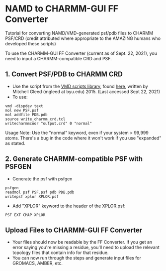 # NAMD to CHARMM-GUI FF Converter
Tutorial for converting NAMD/VMD-generated psf/pdb files to CHARMM PSF/CRD (credit attributed where appropriate to the AMAZING humans who developed these scripts)

To use the CHARMM-GUI FF Converter (current as of Sept. 22, 2021), you need to input a CHARMM-compatible CRD and PSF. 

## 1. Convert PSF/PDB to CHARMM CRD 
  - Use the script from the <a href='https://www.ks.uiuc.edu/Research/vmd/script_library/scripts/write_charmm_crd/'>VMD scripts library</a>, found <a href= 'https://www.ks.uiuc.edu/Research/vmd/script_library/scripts/write_charmm_crd/write_charmm_crd.tcl'>here</a>, written by Mitchell Gleed (mgleed at byu.edu) 2015. (Last accessed Sept 22, 2021)
  - To use: 
  ``` 
  vmd -dispdev text
  mol new PSF.psf 
  mol addfile PDB.pdb
  source write_charmm_crd.tcl
  writecharmmcoor "output.crd" 0 "normal"
 ```
Usage Note: Use the "normal" keyword, even if your system > 99,999 atoms. There's a bug in the code where it won't work if you use "expanded" as stated.  
 
## 2. Generate CHARMM-compatible PSF with PSFGEN
- Generate the psf with psfgen
``` 
psfgen
readmol psf PSF.psf pdb PDB.pdb
writepsf xplor XPLOR.psf
```
- Add "XPLOR" keyword to the header of the XPLOR.psf:
```
PSF EXT CMAP XPLOR
```
## Upload Files to CHARMM-GUI FF Converter
- Your files should now be readable by the FF Converter. If you get an error saying you're missing a residue, you'll need to upload the relevant topology files that contain info for that residue.
- You can now run through the steps and generate input files for GROMACS, AMBER, etc. 

